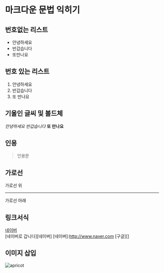 # 마크다운 문법 익히기

## 번호없는 리스트
- 안녕하세요
- 반갑습니다
- 또만나요

## 번호 있는 리스트
1. 안녕하세요
2. 반갑습니다
3. 또 만나요

## 기울인 글씨 및 볼드체
*안녕하세요*  _반갑습니다_  **또 만나요**
## 인용
> 인용문

## 가로선
가로선 위
****
가로선 아래

## 링크서식
[네이버](http://www.naver.com)  
[네이버로 갑니다][네이버]
[네이버]:http://www.naver.com
[구글][]

## 이미지 삽입
![apricot](http://globe-views.com/dcim/dreams/apricot/apricot-01.jpg)


